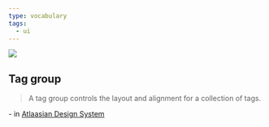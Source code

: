 ```yaml
---
type: vocabulary
tags:
  - ui
---
```

![](https://atlassian.design/static/7b37dde5bfebd9259afbe7de0c31bf9a/tag-group.svg)

## Tag group
> A tag group controls the layout and alignment for a collection of tags.

\- in [Atlaasian Design System](https://atlassian.design/components)
